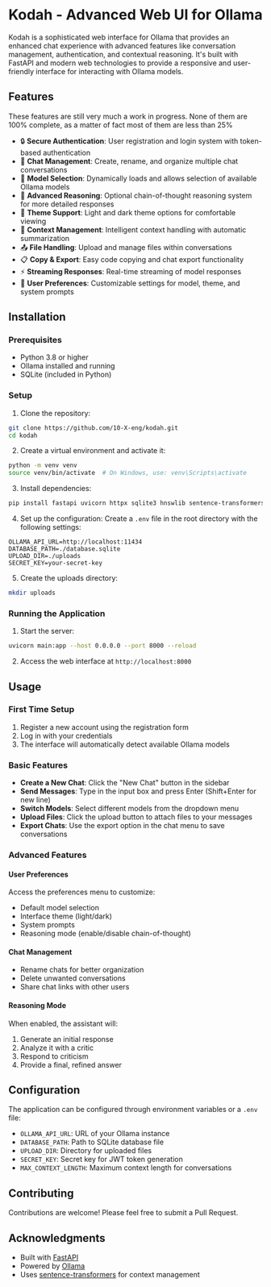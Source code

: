 # Kodah - Advanced Web UI for Ollama

Kodah is a sophisticated web interface for Ollama that provides an enhanced chat experience with advanced features like conversation management, authentication, and contextual reasoning. It's built with FastAPI and modern web technologies to provide a responsive and user-friendly interface for interacting with Ollama models.



## Features

These features are still very much a work in progress. None of them are 100% complete, as a matter of fact most of them are less than 25% 

- 🔒 **Secure Authentication**: User registration and login system with token-based authentication
- 💬 **Chat Management**: Create, rename, and organize multiple chat conversations
- 🤖 **Model Selection**: Dynamically loads and allows selection of available Ollama models
- 🧠 **Advanced Reasoning**: Optional chain-of-thought reasoning system for more detailed responses
- 🌙 **Theme Support**: Light and dark theme options for comfortable viewing
- 📝 **Context Management**: Intelligent context handling with automatic summarization
- 📤 **File Handling**: Upload and manage files within conversations
- 📋 **Copy & Export**: Easy code copying and chat export functionality
- ⚡ **Streaming Responses**: Real-time streaming of model responses
- 🎯 **User Preferences**: Customizable settings for model, theme, and system prompts

## Installation

### Prerequisites

- Python 3.8 or higher
- Ollama installed and running
- SQLite (included in Python)

### Setup

1. Clone the repository:
```bash
git clone https://github.com/10-X-eng/kodah.git
cd kodah
```

2. Create a virtual environment and activate it:
```bash
python -m venv venv
source venv/bin/activate  # On Windows, use: venv\Scripts\activate
```

3. Install dependencies:
```bash
pip install fastapi uvicorn httpx sqlite3 hnswlib sentence-transformers
```

4. Set up the configuration:
Create a `.env` file in the root directory with the following settings:
```env
OLLAMA_API_URL=http://localhost:11434
DATABASE_PATH=./database.sqlite
UPLOAD_DIR=./uploads
SECRET_KEY=your-secret-key
```

5. Create the uploads directory:
```bash
mkdir uploads
```

### Running the Application

1. Start the server:
```bash
uvicorn main:app --host 0.0.0.0 --port 8000 --reload
```

2. Access the web interface at `http://localhost:8000`

## Usage

### First Time Setup

1. Register a new account using the registration form
2. Log in with your credentials
3. The interface will automatically detect available Ollama models

### Basic Features

- **Create a New Chat**: Click the "New Chat" button in the sidebar
- **Send Messages**: Type in the input box and press Enter (Shift+Enter for new line)
- **Switch Models**: Select different models from the dropdown menu
- **Upload Files**: Click the upload button to attach files to your messages
- **Export Chats**: Use the export option in the chat menu to save conversations

### Advanced Features

#### User Preferences
Access the preferences menu to customize:
- Default model selection
- Interface theme (light/dark)
- System prompts
- Reasoning mode (enable/disable chain-of-thought)

#### Chat Management
- Rename chats for better organization
- Delete unwanted conversations
- Share chat links with other users

#### Reasoning Mode
When enabled, the assistant will:
1. Generate an initial response
2. Analyze it with a critic
3. Respond to criticism
4. Provide a final, refined answer

## Configuration

The application can be configured through environment variables or a `.env` file:

- `OLLAMA_API_URL`: URL of your Ollama instance
- `DATABASE_PATH`: Path to SQLite database file
- `UPLOAD_DIR`: Directory for uploaded files
- `SECRET_KEY`: Secret key for JWT token generation
- `MAX_CONTEXT_LENGTH`: Maximum context length for conversations

## Contributing

Contributions are welcome! Please feel free to submit a Pull Request.

## Acknowledgments

- Built with [FastAPI](https://fastapi.tiangolo.com/)
- Powered by [Ollama](https://ollama.ai/)
- Uses [sentence-transformers](https://www.sbert.net/) for context management